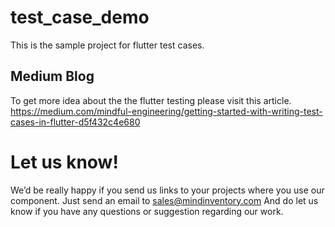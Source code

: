 # test_case_demo

This is the sample project for flutter test cases.

## Medium Blog
To get more idea about the the flutter testing please visit this article.
https://medium.com/mindful-engineering/getting-started-with-writing-test-cases-in-flutter-d5f432c4e680


# Let us know!
We’d be really happy if you send us links to your projects where you use our component. Just send an email to sales@mindinventory.com And do let us know if you have any questions or suggestion regarding our work.
